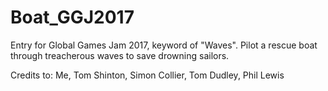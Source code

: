 # Boat_GGJ2017

Entry for Global Games Jam 2017, keyword of "Waves".
Pilot a rescue boat through treacherous waves to save drowning sailors.

Credits to: Me, Tom Shinton, Simon Collier, Tom Dudley, Phil Lewis
